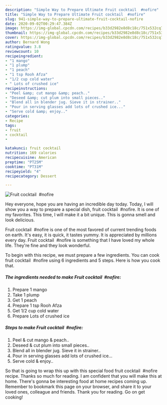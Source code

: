 ```yaml
---
description: "Simple Way to Prepare Ultimate Fruit cocktail  #nofire"
title: "Simple Way to Prepare Ultimate Fruit cocktail  #nofire"
slug: 941-simple-way-to-prepare-ultimate-fruit-cocktail-nofire
date: 2020-09-02T00:29:47.384Z
image: https://img-global.cpcdn.com/recipes/b33d2982e8d8c18c/751x532cq70/fruit-cocktail-nofire-recipe-main-photo.jpg
thumbnail: https://img-global.cpcdn.com/recipes/b33d2982e8d8c18c/751x532cq70/fruit-cocktail-nofire-recipe-main-photo.jpg
cover: https://img-global.cpcdn.com/recipes/b33d2982e8d8c18c/751x532cq70/fruit-cocktail-nofire-recipe-main-photo.jpg
author: Bernard Wong
ratingvalue: 3.8
reviewcount: 10
recipeingredient:
- "1 mango"
- "1 plump"
- "1 peach"
- "1 tsp Rooh Afza"
- "1/2 cup cold water"
- " Lots of crushed ice"
recipeinstructions:
- "Peel &amp; cut mango &amp; peach.."
- "Deseed &amp; cut plum into small pieces.."
- "Blend all in blender jug. Sieve it in strainer.."
- "Pour in serving glasses add lots of crushed ice..."
- "Serve cold &amp; enjoy.."
categories:
- Recipe
tags:
- fruit
- cocktail
- 

katakunci: fruit cocktail  
nutrition: 169 calories
recipecuisine: American
preptime: "PT25M"
cooktime: "PT31M"
recipeyield: "4"
recipecategory: Dessert

---
```



![Fruit cocktail  #nofire](https://img-global.cpcdn.com/recipes/b33d2982e8d8c18c/751x532cq70/fruit-cocktail-nofire-recipe-main-photo.jpg)

Hey everyone, hope you are having an incredible day today. Today, I will show you a way to prepare a special dish, fruit cocktail  #nofire. It is one of my favorites. This time, I will make it a bit unique. This is gonna smell and look delicious.



Fruit cocktail  #nofire is one of the most favored of current trending foods on earth. It's easy, it is quick, it tastes yummy. It is appreciated by millions every day. Fruit cocktail  #nofire is something that I have loved my whole life. They're fine and they look wonderful.


To begin with this recipe, we must prepare a few ingredients. You can cook fruit cocktail  #nofire using 6 ingredients and 5 steps. Here is how you cook that.

<!--inarticleads1-->

##### The ingredients needed to make Fruit cocktail  #nofire:

1. Prepare 1 mango
1. Take 1 plump
1. Get 1 peach
1. Prepare 1 tsp Rooh Afza
1. Get 1/2 cup cold water
1. Prepare  Lots of crushed ice




<!--inarticleads2-->

##### Steps to make Fruit cocktail  #nofire:

1. Peel &amp; cut mango &amp; peach..
1. Deseed &amp; cut plum into small pieces..
1. Blend all in blender jug. Sieve it in strainer..
1. Pour in serving glasses add lots of crushed ice...
1. Serve cold &amp; enjoy..




So that is going to wrap this up with this special food fruit cocktail  #nofire recipe. Thanks so much for reading. I am confident that you will make this at home. There's gonna be interesting food at home recipes coming up. Remember to bookmark this page on your browser, and share it to your loved ones, colleague and friends. Thank you for reading. Go on get cooking!
